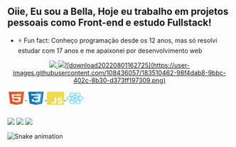 ## Oiie, Eu sou a Bella, Hoje eu trabalho em projetos pessoais como Front-end e estudo Fullstack!
- ⚡ Fun fact: Conheço programação desde os 12 anos, mas só resolvi estudar com 17 anos e me apaixonei por desenvolvimento web

<div align="center">
  <a href="https://github.com/BellaVicent">
    
  <img height="180em" src="https://github-readme-stats.vercel.app/api?username=BellaVicent&show_icons=true&theme=dracula&include_all_commits=true&count_private=true"/>
  <img height="180em" src="https://github-readme-stats.vercel.app/api/top-langs/?username=BellaVicent&layout=compact&langs_count=7&theme=dracula"/>![download20220801162725](https://user-images.githubusercontent.com/108436057/183510462-98f4dab8-9bbc-402c-8b30-d373ff197309.png)

</div>

<div style="display: inline_block"><br>
  <img align="center" alt="Bella-HTML" height="30" width="40" src="https://raw.githubusercontent.com/devicons/devicon/master/icons/html5/html5-original.svg">
  <img align="center" alt="Bella-CSS" height="30" width="40" src="https://raw.githubusercontent.com/devicons/devicon/master/icons/css3/css3-original.svg">
  
  <img align="center" alt="Bella-Js" height="30" width="40" src="https://raw.githubusercontent.com/devicons/devicon/master/icons/javascript/javascript-plain.svg">
  <img align="center" alt="Bella-React" height="30" width="40" src="https://raw.githubusercontent.com/devicons/devicon/master/icons/react/react-original.svg">

</div>

##

<div>
 <a href="https://discord.com/channels/@me" target="_blank"><img src="https://img.shields.io/badge/Discord-7289DA?style=for-the-badge&logo=discord&logoColor=white" target="_blank"></a> 
  <a href ="mailto:Beell.vicent@gmail.com"><img src="https://img.shields.io/badge/-Gmail-%23333?style=for-the-badge&logo=gmail&logoColor=white" target="_blank"></a>
  <a href="https://linkedin.com/in/bella-vicente-355059231" target="_blank"><img src="https://img.shields.io/badge/-LinkedIn-%230077B5?style=for-the-badge&logo=linkedin&logoColor=white" target="_blank"></a> 
 
</div>

<div>

  ![Snake animation](https://github.com/BellaVicent/rafaballerini/blob/output/github-contribution-grid-snake.svg)
  
</div>

